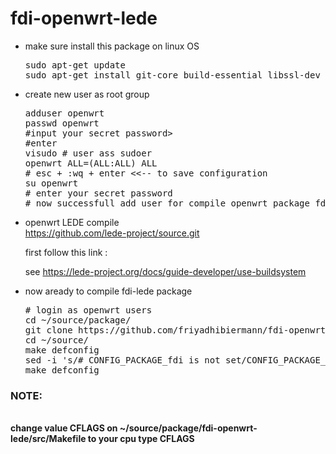 # fdi-openwrt-lede
<ul>
<li>make sure install this package on linux OS</li>
<pre>
sudo apt-get update
sudo apt-get install git-core build-essential libssl-dev libncurses5-dev unzip gawk zlib1g-dev automake cmake gettext shc
</pre>
<li>create new user as root group</li>
<pre>
adduser openwrt
passwd openwrt
#input your secret password>
#enter
visudo # user ass sudoer
openwrt ALL=(ALL:ALL) ALL
# esc + :wq + enter <<-- to save configuration
su openwrt
# enter your secret password
# now successfull add user for compile openwrt package fdi
</pre>
<li>openwrt LEDE compile</li>
<a href="https://github.com/lede-project/source.git">https://github.com/lede-project/source.git</a>
<p>first follow this link :</p>
<p>see <a href="https://lede-project.org/docs/guide-developer/use-buildsystem">https://lede-project.org/docs/guide-developer/use-buildsystem</a></p>
<li>now aready to compile fdi-lede package</li>
<pre>
# login as openwrt users
cd ~/source/package/
git clone https://github.com/friyadhibiermann/fdi-openwrt-lede.git
cd ~/source/
make defconfig
sed -i 's/# CONFIG_PACKAGE_fdi is not set/CONFIG_PACKAGE_fdi=y/g' .config
make defconfig
</pre>
</ul>
<h3>NOTE:</h3><br>
<strong>change value CFLAGS on ~/source/package/fdi-openwrt-lede/src/Makefile to your cpu type CFLAGS</stong>
